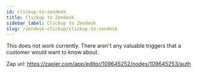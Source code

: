 ```yaml
---
id: clickup-to-zendesk
title: Clickup to Zendesk
sidebar_label: Clickup to Zendesk
slug: /zendesk-clickup/clickup-to-zendesk
---
```


This does not work currently. There aren't any valuable triggers that
a customer would want to know about.


Zap url: https://zapier.com/app/editor/109645252/nodes/109645253/auth

